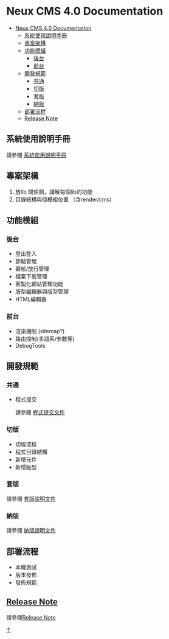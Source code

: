 # Neux CMS 4.0 Documentation

- [Neux CMS 4.0 Documentation](#neux-cms-40-documentation)
  - [系統使用說明手冊](#系統使用說明手冊)
  - [專案架構](#專案架構)
  - [功能模組](#功能模組)
    - [後台](#後台)
    - [前台](#前台)
  - [開發規範](#開發規範)
    - [共通](#共通)
    - [切版](#切版)
    - [套版](#套版)
    - [納版](#納版)
  - [部署流程](#部署流程)
  - [Release Note](#release-note)

## 系統使用說明手冊

請參閱 [系統使用說明手冊](./instruction)

## 專案架構

1. 放lib 關係圖，講解每個lib的功能
2. 目錄結構與個模組位置 （含render/cms)

## 功能模組
### 後台
- 登出登入
- 節點管理
- 審核/放行管理
- 檔案下載管理
- 客製化網站管理功能
- 版型編輯器與版型管理
- HTML編輯器

### 前台

- 渲染機制 (sitemap?)
- 路由控制(多語系/參數等)
- DebugTools

## 開發規範

### 共通
- 程式提交

    請參閱 [程式提交文件](./program-submission)

### 切版

- 切版流程
- 程式目錄結構
- 新增元件
- 新增版型

### 套版

請參閱 [套版說明文件](./wrap-template)

### 納版

請參閱 [納版說明文件](./inclusion-template)

## 部署流程

- 本機測試
- 版本發佈
- 發佈規範
## [Release Note](/CMS-4.0_FE/release-note)

請參閱[Release Note](/CMS-4.0_FE/release-note)

<link rel="stylesheet" type="text/css" href="./style/style.css" />

<div class="back-to-top-wrapper">
    <a href="#neux-cms-40-documentation" class="back-to-top-link" aria-label="Scroll to Top">
↑</a>
</div>
